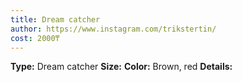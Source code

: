```yaml
---
title: Dream catcher
author: https://www.instagram.com/trikstertin/
cost: 2000₸
---
```

**Type:** Dream catcher
**Size:**
**Color:** Brown, red
**Details:**

